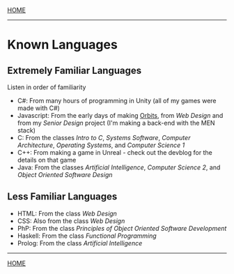 
[HOME](https://avijr.com)

---

# Known Languages

## Extremely Familiar Languages
Listen in order of familiarity

- C#: From many hours of programming in Unity (all of my games were made with C#)
- Javascript: From the early days of making [Orbits](https://avijr.com/Orbits), from *Web Design* and from my *Senior Design* project (I'm making a back-end with the MEN stack)
- C: From the classes *Intro to C*, *Systems Software*, *Computer Architecture*, *Operating Systems*, and *Computer Science 1*
- C++: From making a game in Unreal - check out the devblog for the details on that game
- Java: From the classes *Artificial Intelligence*, *Computer Science 2*, and *Object Oriented Software Design*

## Less Familiar Languages

- HTML: From the class *Web Design*
- CSS: Also from the class *Web Design*
- PhP: From the class *Principles of Object Oriented Software Development*
- Haskell: From the class *Functional Programming*
- Prolog: From the class *Artificial Intelligence*

---

[HOME](https://avijr.com)

